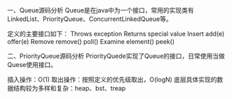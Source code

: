 一、Queue源码分析
Queue是在java中为一个接口，常用的实现类有LinkedList、PriorityQueue、ConcurrentLinkedQueue等。

定义的主要接口如下：
	    Throws exception	Returns special value
Insert	  add(e)	        offer(e)
Remove	  remove()	      poll()
Examine	  element()	      peek()

二、PriorityQueue源码分析
PriorityQuede实现了Queue的接口，日常使用当做Quese使用接口。

插入操作：O(1)
取出操作：按照定义的优先级取出，O(logN)
底层具体实现的数据结构较为多样和复杂：heap、bst、treap
